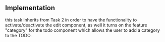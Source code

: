 ## Implementation

this task inherits from Task 2 in order to have the functionality to activate/deactivate the edit component, as well it turns on the feature "category" for the todo component which allows the user to add a category to the TODO.
